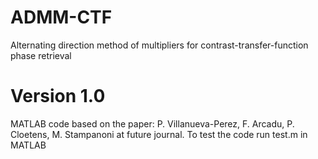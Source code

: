 # ADMM-CTF
Alternating direction method of multipliers for contrast-transfer-function phase retrieval
# Version 1.0
MATLAB code based on the paper:
P. Villanueva-Perez, F. Arcadu, P. Cloetens, M. Stampanoni at future journal.
To test the code run test.m in MATLAB

